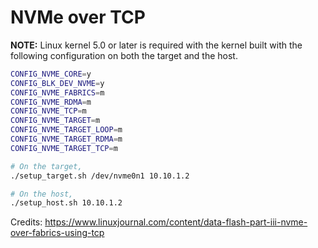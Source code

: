 # NVMe over TCP

**NOTE:** Linux kernel 5.0 or later is required with the kernel built with the following configuration on both the target and the host.

```bash
CONFIG_NVME_CORE=y
CONFIG_BLK_DEV_NVME=y
CONFIG_NVME_FABRICS=m
CONFIG_NVME_RDMA=m
CONFIG_NVME_TCP=m
CONFIG_NVME_TARGET=m
CONFIG_NVME_TARGET_LOOP=m
CONFIG_NVME_TARGET_RDMA=m
CONFIG_NVME_TARGET_TCP=m
```

```bash
# On the target,
./setup_target.sh /dev/nvme0n1 10.10.1.2

# On the host,
./setup_host.sh 10.10.1.2
```

Credits: https://www.linuxjournal.com/content/data-flash-part-iii-nvme-over-fabrics-using-tcp
